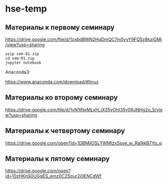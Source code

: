 # hse-temp

## Материалы к первому семинару

https://drive.google.com/file/d/1zxbdBWN2HqDmQC7m5vyY9FQ5z8kzjGMi/view?usp=sharing

```
uzip sem-01.zip
cd sem-01.zip
jupyter notebook
```



Anaconda3:

https://www.anaconda.com/download/#linux


## Материалы ко второму семинару
https://drive.google.com/file/d/1yN1tNxMLxH_iX35vOht35y0RJNHg2o_5/view?usp=sharing


## Материалы к четвертому семинару
https://drive.google.com/open?id=1DBMjlOSLYWMIzxSsye_w_Ra9jkB7Yp_p


## Материалы к пятому семинару
https://drive.google.com/open?id=10zHKnS0UGgES_emz0C2Spur2i0ENCdWf
